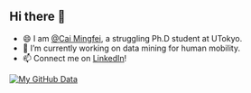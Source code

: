 ## Hi there 👋 

- 😄 I am [@Cai Mingfei](https://github.com/shishixuezi), a struggling Ph.D student at UTokyo.
- 🔭 I’m currently working on data mining for human mobility.
- 📫 Connect me on [LinkedIn](https://www.linkedin.com/in/mingfeicai/)!

[![My GitHub Data](https://github-readme-stats.vercel.app/api?username=shishixuezi&show_icons=true&theme=graywhite)]()
